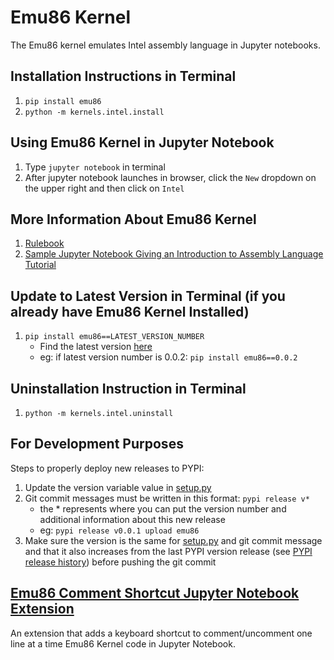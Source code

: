 # Emu86 Kernel
The Emu86 kernel emulates Intel assembly language in Jupyter notebooks.
## Installation Instructions in Terminal
1. `pip install emu86`
2. `python -m kernels.intel.install`
## Using Emu86 Kernel in Jupyter Notebook
1. Type `jupyter notebook` in terminal
2. After jupyter notebook launches in browser, click the `New` dropdown on the upper right and then click on `Intel`
## More Information About Emu86 Kernel
1. [Rulebook](https://github.com/gcallah/Emu86/blob/master/kernels/Rules%20for%20Setting%20Up.ipynb)
2. [Sample Jupyter Notebook Giving an Introduction to Assembly Language Tutorial](https://github.com/gcallah/Emu86/blob/master/kernels/Introduction%20to%20Assembly%20Language%20Tutorial.ipynb)
## Update to Latest Version in Terminal (if you already have Emu86 Kernel Installed)
1. `pip install emu86==LATEST_VERSION_NUMBER`
    - Find the latest version [here](https://pypi.org/project/emu86/#history) 
    - eg: if latest version number is 0.0.2: `pip install emu86==0.0.2`
## Uninstallation Instruction in Terminal
1. `python -m kernels.intel.uninstall`
## For Development Purposes
Steps to properly deploy new releases to PYPI:
1. Update the version variable value in [setup.py](https://github.com/gcallah/Emu86/blob/master/setup.py)
2. Git commit messages must be written in this format: `pypi release v*`
    - the * represents where you can put the version number and additional information about this new release
    - eg: `pypi release v0.0.1 upload emu86`
3.  Make sure the version is the same for [setup.py](https://github.com/gcallah/Emu86/blob/master/setup.py) and git commit message and that it also increases from the last PYPI version release (see [PYPI release history](https://pypi.org/project/emu86/#history)) before pushing the git commit 
## [Emu86 Comment Shortcut Jupyter Notebook Extension](https://github.com/sx563/Emu86_Comment_Shortcut_Jupyter_Notebook_Extension)
An extension that adds a keyboard shortcut to comment/uncomment one line at a time Emu86 Kernel code in Jupyter Notebook.



